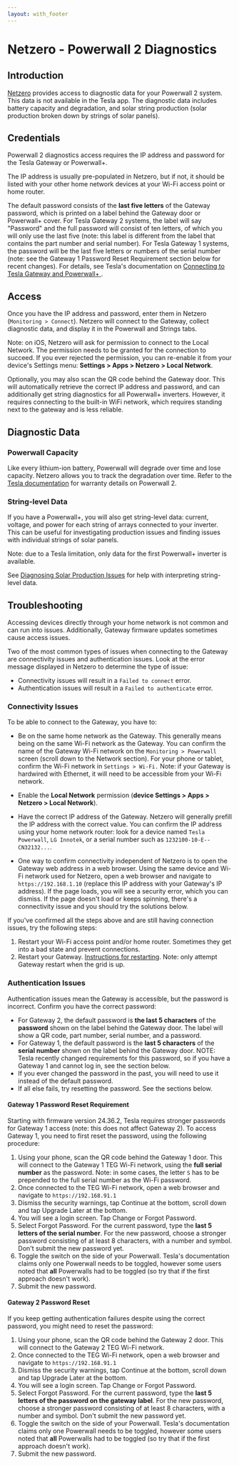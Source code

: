 ```yaml
---
layout: with_footer
---
```


# Netzero - Powerwall 2 Diagnostics

## Introduction

[Netzero](https://www.netzero.energy) provides access to diagnostic data for your Powerwall 2 system. This data is not available in the Tesla app. The diagnostic data includes battery capacity and degradation, and solar string production (solar production broken down by strings of solar panels).

## Credentials

Powerwall 2 diagnostics access requires the IP address and password for the Tesla Gateway or Powerwall+.

The IP address is usually pre-populated in Netzero, but if not, it should be listed with your other home network devices at your Wi-Fi access point or home router.

The default password consists of the **last five letters** of the Gateway password, which is printed on a label behind the Gateway door or Powerwall+ cover. For Tesla Gateway 2 systems, the label will say "Password" and the full password will consist of ten letters, of which you will only use the last five (note: this label is different from the label that contains the part number and serial number). For Tesla Gateway 1 systems, the password will be the last five letters or numbers of the serial number (note: see the Gateway 1 Password Reset Requirement section below for recent changes). For details, see Tesla's documentation on [Connecting to Tesla Gateway and Powerwall+
](https://www.tesla.com/support/energy/powerwall/own/connecting-network).

## Access

Once you have the IP address and password, enter them in Netzero (`Monitoring > Connect`). Netzero will connect to the Gateway, collect diagnostic data, and display it in the Powerwall and Strings tabs.

Note: on iOS, Netzero will ask for permission to connect to the Local Network. The permission needs to be granted for the connection to succeed. If you ever rejected the permission, you can re-enable it from your device's Settings menu: **Settings > Apps > Netzero > Local Network**.

Optionally, you may also scan the QR code behind the Gateway door. This will automatically retrieve the correct IP address and password, and can additionally get string diagnostics for all Powerwall+ inverters. However, it requires connecting to the built-in WiFi network,
which requires standing next to the gateway and is less reliable.

## Diagnostic Data

### Powerwall Capacity

Like every lithium-ion battery, Powerwall will degrade over time and lose capacity. Netzero allows you to track the degradation over time. Refer to the [Tesla documentation](https://www.tesla.com/support/energy/powerwall/documents/documents) for warranty details on Powerwall 2.

### String-level Data

If you have a Powerwall+, you will also get string-level data: current, voltage, and power for each string of arrays connected to your inverter. This can be useful for investigating production issues and finding issues with individual strings of solar panels.

Note: due to a Tesla limitation, only data for the first Powerwall+ inverter is available.

See [Diagnosing Solar Production Issues](https://www.netzero.energy/docs/diagnostics/solar_production) for help with interpreting string-level data.

## Troubleshooting

Accessing devices directly through your home network is not common and can run into issues. Additionally, Gateway firmware updates sometimes cause access issues.

Two of the most common types of issues when connecting to the Gateway are connectivity issues and authentication issues. Look at the error message displayed in Netzero to determine the type of issue:
- Connectivity issues will result in a `Failed to connect` error.
- Authentication issues will result in a `Failed to authenticate` error.

### Connectivity Issues

To be able to connect to the Gateway, you have to:

- Be on the same home network as the Gateway. This generally means being on the same Wi-Fi network as the Gateway. You can confirm the name of the Gateway Wi-Fi network on the `Monitoring > Powerwall` screen (scroll down to the Network section). For your phone or tablet, confirm the Wi-Fi network in `Settings > Wi-Fi.` Note: if your Gateway is hardwired with Ethernet, it will need to be accessible from your Wi-Fi network.

- Enable the **Local Network** permission (**device Settings > Apps > Netzero > Local Network**).

- Have the correct IP address of the Gateway. Netzero will generally prefill the IP address with the correct value. You can confirm the IP address using your home network router: look for a device named `Tesla Powerwall`, `LG Innotek`, or a serial number such as `1232100-10-E--CN32132...`.

- One way to confirm connectivity independent of Netzero is to open the Gateway web address in a web browser. Using the same device and Wi-Fi network used for Netzero, open a web browser and navigate to `https://192.168.1.10` (replace this IP address with your Gateway's IP address). If the page loads, you will see a security error, which you can dismiss. If the page doesn't load or keeps spinning, there's a connectivity issue and you should try the solutions below.

If you've confirmed all the steps above and are still having connection issues, try the following steps:

1. Restart your Wi-Fi access point and/or home router. Sometimes they get into a bad state and prevent connections.
2. Restart your Gateway. [Instructions for restarting](https://www.tesla.com/support/energy/powerwall/mobile-app/connecting-powerwall-wi-fi#:~:text=the%20connection%20fails%2C-,reset%20your%20Gateway,-or%20Powerwall%2B%2C%20wait). Note: only attempt Gateway restart when the grid is up.

### Authentication Issues

Authentication issues mean the Gateway is accessible, but the password is incorrect. Confirm you have the correct password:
- For Gateway 2, the default password is **the last 5 characters** of the **password** shown on the label behind the Gateway door. The label will show a QR code, part number, serial number, and a password.
- For Gateway 1, the default password is the **last 5 characters** of the **serial number** shown on the label behind the Gateway door. NOTE: Tesla recently changed requirements for this password, so if you have a Gateway 1 and cannot log in, see the section below.
- If you ever changed the password in the past, you will need to use it instead of the default password.
- If all else fails, try resetting the password. See the sections below.

#### Gateway 1 Password Reset Requirement

Starting with firmware version 24.36.2, Tesla requires stronger passwords for Gateway 1 access (note: this does not affect Gateway 2). To access Gateway 1, you need to first reset the password, using the following procedure:

1. Using your phone, scan the QR code behind the Gateway 1 door. This will connect to the Gateway 1 TEG Wi-Fi network, using the **full serial number** as the password. Note: in some cases, the letter `S` has to be prepended to the full serial number as the Wi-Fi password.
2. Once connected to the TEG Wi-Fi network, open a web browser and navigate to `https://192.168.91.1`
3. Dismiss the security warnings, tap Continue at the bottom, scroll down and tap Upgrade Later at the bottom.
4. You will see a login screen. Tap Change or Forgot Password.
5. Select Forgot Password. For the current password, type the **last 5 letters of the serial number**. For the new password, choose a stronger password consisting of at least 8 characters, with a number and symbol. Don't submit the new password yet.
6. Toggle the switch on the side of your Powerwall. Tesla's documentation claims only one Powerwall needs to be toggled, however some users noted that **all** Powerwalls had to be toggled (so try that if the first approach doesn't work).
7. Submit the new password.

#### Gateway 2 Password Reset

If you keep getting authentication failures despite using the correct password, you might need to reset the password:

1. Using your phone, scan the QR code behind the Gateway 2 door. This will connect to the Gateway 2 TEG Wi-Fi network.
2. Once connected to the TEG Wi-Fi network, open a web browser and navigate to `https://192.168.91.1`
3. Dismiss the security warnings, tap Continue at the bottom, scroll down and tap Upgrade Later at the bottom.
4. You will see a login screen. Tap Change or Forgot Password.
5. Select Forgot Password. For the current password, type the **last 5 letters of the password on the gateway label**. For the new password, choose a stronger password consisting of at least 8 characters, with a number and symbol. Don't submit the new password yet.
6. Toggle the switch on the side of your Powerwall. Tesla's documentation claims only one Powerwall needs to be toggled, however some users noted that **all** Powerwalls had to be toggled (so try that if the first approach doesn't work).
7. Submit the new password.
